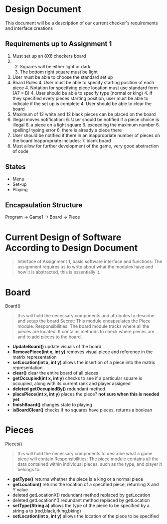 Design Document
===============
This document will be a description of our current checker's requirements and interface creations


Requirements up to Assignment 1
-------------------------------

1.  Must set up an 8X8 checkers board
2.
    2. Squares will be either light or dark
    2. The bottom right square must be light
3. 	User must be able to choose the standard set up
4. Board Rules
    4. User must be able to specify starting position of each piece
    4. Notation for specifying piece location must use standard form (A7 = B)
    4. User should be able to specify type (normal or king)
    4. If they specified every pieces starting position, user must be able to indicate if the set up is complete 
    4. User should be able to clear the board
5. Maximum of 12 white and 12 black pieces can be placed on the board
6. Illegal moves notification:
    6. User should be notified if a piece choice is illegal
    6. a piece on a light square
    6. exceeding the maximum number
    6. spelling/ typing error
    6. there is already a piece there
7. User should be notified if there in an inappropriate number of pieces on the board
	Inappropriate includes:
    7. blank board
8. Must allow for further development of the game, very good abstraction of code

States
------
- Menu
- Set-up
- Playing

Encapsulation Structure
-----------------------
Program -> Game1 -> Board -> Piece 


Current Design of Software According to Design Document
=======================================================
>Interface of Assignment 1, basic software interface and functions:
>The assignment requires us to write about what the modules have and how it is abstracted, this is essentially it. 

Board
=====

Board() 
>this will hold the necessary components and attributes to describe and setup the board
>Secret: This module encapsulates the Piece module.
>Responsibilities: The board module tracks where all the pieces are located. It contains methods to check where pieces are and to add pieces to the board. 


+ **UpdateBoard()** update visuals of the board
+ **RemovePiece(int x, int y)** removes visual piece and reference in the matrix representation
+ **setLocation(int x, int y)** allows the insertion of a piece into the matrix representation
+ **clear()** clear the entire board of all pieces
+ **getOccupied(int x, int y)** checks to see if a particular square is occupied, along with its current rank and player assigned
+ **deleted getOccupiedBy()** redundant method.
+ **placePiece(int x, int y)** places the piece? **not sure when this is needed yet**
+ **finishBoard()** changes state to playing
+ **isBoardClear()** checks if no squares have pieces, returns a boolean

Pieces
======

Pieces() 
>this will hold the necessary components to describe what a game piece will contain
>Responsibilities: The piece module contains all the data contained within individual pieces, such as the type, and player it belongs to. 

+ **getType()** returns whether the piece is a king or a normal piece
+ **getLocation()** returns the location of a specified piece, returning X and Y value
+ deleted getLocationX() redundant method replaced by getLocation
+ deleted getLocationY() redundant method replaced by getLocation
+ **setType(String a)** allows the type of the piece to be specified by a string a to (red,black,rking,bking)
+ **setLocation(int x, int y)** allows the location of the piece to be specified